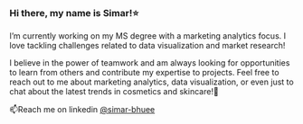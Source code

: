 ### **Hi there, my name is Simar!⭐**

I’m currently working on my MS degree with a marketing analytics focus. I love tackling challenges related to data visualization and market research! 

I believe in the power of teamwork and am always looking for opportunities to learn from others and contribute my expertise to projects. Feel free to reach out to me about marketing analytics, data visualization, or even just to chat about the latest trends in cosmetics and skincare!💄

📫Reach me on linkedin [@simar-bhuee](https://www.linkedin.com/in/simar-bhuee/)

<!--
**simar-bhuee/simar-bhuee** is a ✨ _special_ ✨ repository because its `README.md` (this file) appears on your GitHub profile.

Here are some ideas to get you started:

- 🔭 I’m currently working on ...
- 🌱 I’m currently learning ...
- 👯 I’m looking to collaborate on ...
- 🤔 I’m looking for help with ...
- 💬 Ask me about ...
- 📫 How to reach me: ...
- 😄 Pronouns: ...
- ⚡ Fun fact: ...
-->
